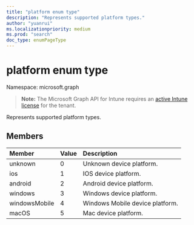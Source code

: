 ```yaml
---
title: "platform enum type"
description: "Represents supported platform types."
author: "yuanrui"
ms.localizationpriority: medium
ms.prod: "search"
doc_type: enumPageType
---
```


# platform enum type

Namespace: microsoft.graph

> **Note:** The Microsoft Graph API for Intune requires an [active Intune license](https://go.microsoft.com/fwlink/?linkid=839381) for the tenant.

Represents supported platform types.

## Members

|Member|Value|Description|
|:---|:---|:---|
|unknown|0|Unknown device platform.|
|ios|1|IOS device platform.|
|android|2|Android device platform.|
|windows|3|Windows device platform.|
|windowsMobile|4|Windows Mobile device platform.|
|macOS|5|Mac device platform.|
